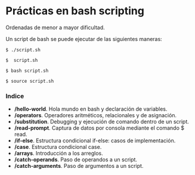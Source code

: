 # Prácticas en bash scripting

Ordenadas de menor a mayor dificultad.

Un script de bash se puede ejecutar de las siguientes maneras:
```console
$ ./script.sh
```
```console
$  script.sh
```
```console
$ bash script.sh
```
```console
$ source script.sh
```

### Indice
- **/hello-world**. Hola mundo en bash y declaración de variables.
- **/operators**. Operadores aritméticos, relacionales y de asignación.
- **/substitution**. Debugging y ejecución de comando dentro de un script.
- **/read-prompt**. Captura de datos por consola mediante el comando $ read.
- **/if-else**. Estructura condicional if-else: casos de implementación.
- **/case**. Estructura condicional case.
- **/arrays**. Introducción a los arreglos.
- **/catch-operands**. Paso de operandos a un script.
- **/catch-arguments**. Paso de argumentos a un script.